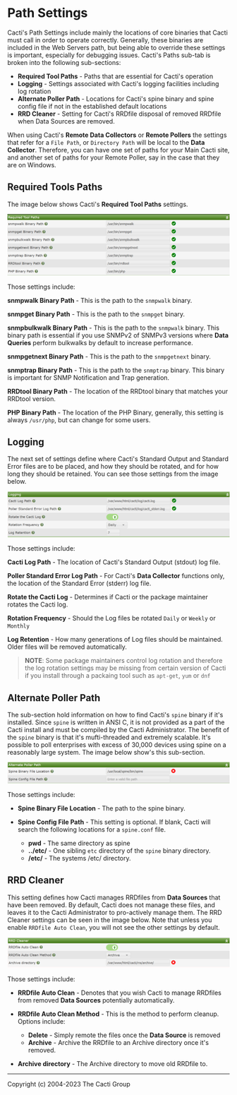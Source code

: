 # Path Settings

Cacti's Path Settings include mainly the locations of core binaries that
Cacti must call in order to operate correctly.  Generally, these binaries
are included in the Web Servers path, but being able to override these
settings is important, especially for debugging issues.  Cacti's Paths
sub-tab is broken into the following sub-sections:

- **Required Tool Paths** - Paths that are essential for Cacti's operation
- **Logging** - Settings associated with Cacti's logging facilities
  including log rotation
- **Alternate Poller Path** - Locations for Cacti's spine binary and spine
  config file if not in the established default locations
- **RRD Cleaner** - Setting for Cacti's RRDfile disposal of removed RRDfile
  when Data Sources are removed.

When using Cacti's **Remote Data Collectors** or **Remote Pollers** the
settings that refer for a `File Path`, or `Directory Path` will be local
to the **Data Collector**.  Therefore, you can have one set of paths for
your Main Cacti site, and another set of paths for your Remote Poller,
say in the case that they are on Windows.

## Required Tools Paths

The image below shows Cacti's **Required Tool Paths** settings.

![Required Tools Paths](images/settings-paths-required.png)

Those settings include:

**snmpwalk Binary Path** - This is the path to the `snmpwalk` binary.

**snmpget Binary Path** - This is the path to the `snmpget` binary.

**snmpbulkwalk Binary Path** - This is the path to the `snmpwalk` binary.  This binary
path is essential if you use SNMPv2 of SNMPv3 versions where **Data Queries** perform
bulkwalks by default to increase performance.

**snmpgetnext Binary Path** - This is the path to the `snmpgetnext` binary.

**snmptrap Binary Path** - This is the path to the `snmptrap` binary.  This binary
is important for SNMP Notification and Trap generation.

**RRDtool Binary Path** - The location of the RRDtool binary that matches your
RRDtool version.

**PHP Binary Path** - The location of the PHP Binary, generally, this setting is
always `/usr/php`, but can change for some users.

## Logging

The next set of settings define where Cacti's Standard Output and Standard
Error files are to be placed, and how they should be rotated, and for how
long they should be retained.  You can see those settings from the image below.

![Logfile Settings](images/settings-paths-logging.png)

Those settings include:

**Cacti Log Path** - The location of Cacti's Standard Output (stdout) log file.

**Poller Standard Error Log Path** - For Cacti's **Data Collector** functions only,
the location of the Standard Error (stderr) log file.

**Rotate the Cacti Log**  - Determines if Cacti or the package maintainer rotates
the Cacti log.

**Rotation Frequency** - Should the Log files be rotated `Daily` or `Weekly`
or `Monthly`

**Log Retention** - How many generations of Log files should be maintained.
Older files will be removed automatically.

> **NOTE**: Some package maintainers control log rotation and therefore the log
> rotation settings may be missing from certain version of Cacti if you install
> through a packaing tool such as `apt-get`, `yum` or `dnf`

## Alternate Poller Path

The sub-section hold information on how to find Cacti's `spine` binary if it's
installed.  Since `spine` is written in ANSI C, it is not provided as a part of
the Cacti install and must be compiled by the Cacti Administrator.  The benefit
of the `spine` binary is that it's mufti-threaded and extremely scalable.
It's possible to poll enterprises with excess of 30,000 devices using spine on
a reasonably large system.  The image below show's this sub-section.

![Alternate Poller Path](images/settings-paths-alternate.png)

Those settings include:

- **Spine Binary File Location** - The path to the spine binary.

- **Spine Config File Path** - This setting is optional.  If blank, Cacti will
  search the following locations for a `spine.conf` file.

  - **pwd** - The same directory as spine
  - **../etc/** - One sibling `etc` directory of the `spine` binary directory.
  - **/etc/** - The systems /etc/ directory.

## RRD Cleaner

This setting defines how Cacti manages RRDfiles from **Data Sources** that have
been removed.  By default, Cacti does not manage these files, and leaves it to
the Cacti Administrator to pro-actively manage them.  The RRD Cleaner settings
can be seen in the image below.  Note that unless you enable
`RRDfile Auto Clean`, you will not see the other settings by default.

![RRD Cleaner](images/settings-paths-rrd-cleaner.png)

Those settings include:

- **RRDfile Auto Clean** - Denotes that you wish Cacti to manage RRDfiles from
  removed **Data Sources** potentially automatically.

- **RRDfile Auto Clean Method** - This is the method to perform cleanup.
  Options include:

  - **Delete** - Simply remote the files once the **Data Source** is removed
  - **Archive** - Archive the RRDfile to an Archive directory once it's removed.

- **Archive directory** - The Archive directory to move old RRDfile to.

---
Copyright (c) 2004-2023 The Cacti Group
